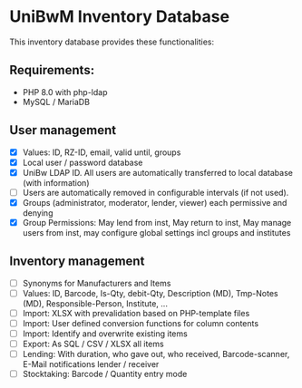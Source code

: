 # UniBwM Inventory Database
This inventory database provides these functionalities:

## Requirements:
- PHP 8.0 with php-ldap
- MySQL / MariaDB

## User management
- [X] Values: ID, RZ-ID, email, valid until, groups
- [X] Local user / password database
- [X] UniBw LDAP ID. All users are automatically transferred to local database (with information)
- [ ] Users are automatically removed in configurable intervals (if not used).
- [X] Groups (administrator, moderator, lender, viewer) each permissive and denying
- [X] Group Permissions: May lend from inst, May return to inst, May manage users from inst, may configure global settings incl groups and institutes

## Inventory management
- [ ] Synonyms for Manufacturers and Items
- [ ] Values: ID, Barcode, Is-Qty, debit-Qty, Description (MD), Tmp-Notes (MD), Responsible-Person, Institute, ...
- [ ] Import: XLSX with prevalidation based on PHP-template files
- [ ] Import: User defined conversion functions for column contents
- [ ] Import: Identify and overwrite existing items
- [ ] Export: As SQL / CSV / XLSX all items
- [ ] Lending: With duration, who gave out, who received, Barcode-scanner, E-Mail notifications lender / receiver
- [ ] Stocktaking: Barcode / Quantity entry mode